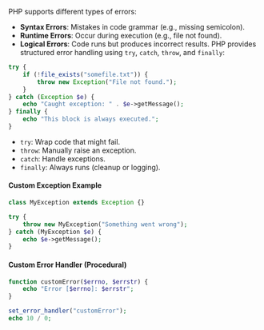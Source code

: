 PHP supports different types of errors:
- **Syntax Errors**: Mistakes in code grammar (e.g., missing semicolon).
- **Runtime Errors**: Occur during execution (e.g., file not found).
- **Logical Errors**: Code runs but produces incorrect results.
PHP provides structured error handling using `try`, `catch`, `throw`, and `finally`:
```php
try {
    if (!file_exists("somefile.txt")) {
        throw new Exception("File not found.");
    }
} catch (Exception $e) {
    echo "Caught exception: " . $e->getMessage();
} finally {
    echo "This block is always executed.";
}
```
- `try`: Wrap code that might fail.
- `throw`: Manually raise an exception.
- `catch`: Handle exceptions.
- `finally`: Always runs (cleanup or logging).
#### Custom Exception Example
```php
class MyException extends Exception {}

try {
    throw new MyException("Something went wrong");
} catch (MyException $e) {
    echo $e->getMessage();
}
```
#### Custom Error Handler (Procedural)
```php
function customError($errno, $errstr) {
    echo "Error [$errno]: $errstr";
}

set_error_handler("customError");
echo 10 / 0;
```
```